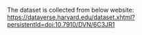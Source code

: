 The dataset is collected from below website:
https://dataverse.harvard.edu/dataset.xhtml?persistentId=doi:10.7910/DVN/6C3JR1
